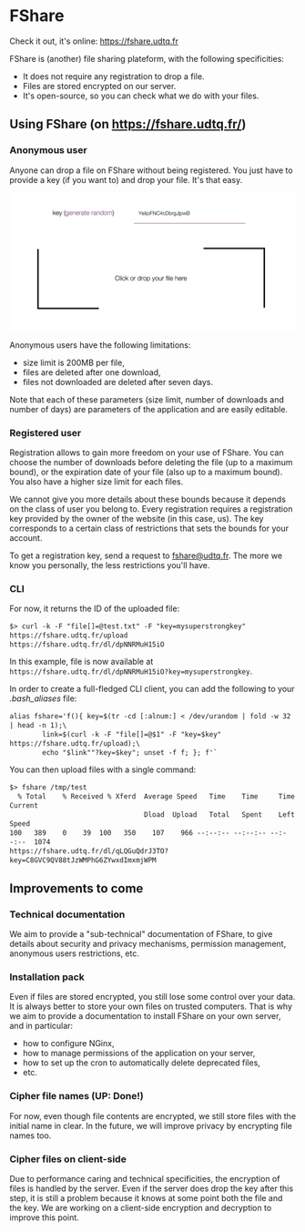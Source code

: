 # FShare

Check it out, it's online: https://fshare.udtq.fr

FShare is (another) file sharing plateform, with the following specificities:
* It does not require any registration to drop a file.
* Files are stored encrypted on our server.
* It's open-source, so you can check what we do with your files.

## Using FShare (on https://fshare.udtq.fr/)

### Anonymous user
Anyone can drop a file on FShare without being registered. You just have to provide a key (if you want to)
and drop your file. It's that easy.

![alt just drop your file](screenshot/readme/drop_file_v2.png)

Anonymous users have the following limitations:
* size limit is 200MB per file,
* files are deleted after one download,
* files not downloaded are deleted after seven days.

Note that each of these parameters (size limit, number of downloads and number of days) are parameters of the 
application and are easily editable.


### Registered user
Registration allows to gain more freedom on your use of FShare. You can choose the number of downloads before deleting
the file (up to a maximum bound), or the expiration date of your file (also up to a maximum bound). You also have a higher 
size limit for each files.

We cannot give you more details about these bounds because it depends on the class of user you belong to. 
Every registration requires a registration key provided by the owner of the website (in this case, us). The key
corresponds to a certain class of restrictions that sets the bounds for your account. 

To get a registration key, send a request to fshare@udtq.fr. The more we know you personally, the less restrictions
you'll have.

### CLI

For now, it returns the ID of the uploaded file:
```
$> curl -k -F "file[]=@test.txt" -F "key=mysuperstrongkey" https://fshare.udtq.fr/upload
https://fshare.udtq.fr/dl/dpNNRMuH15iO
```
In this example, file is now available at `https://fshare.udtq.fr/dl/dpNNRMuH15iO?key=mysuperstrongkey`.

In order to create a full-fledged CLI client, you can add the following to your *.bash_aliases* file:
```
alias fshare='f(){ key=$(tr -cd [:alnum:] < /dev/urandom | fold -w 32 | head -n 1);\
		link=$(curl -k -F "file[]=@$1" -F "key=$key" https://fshare.udtq.fr/upload);\
		echo "$link""?key=$key"; unset -f f; }; f'`
```

You can then upload files with a single command:
```
$> fshare /tmp/test
  % Total    % Received % Xferd  Average Speed   Time    Time     Time  Current
                                 Dload  Upload   Total   Spent    Left  Speed
100   389    0    39  100   350    107    966 --:--:-- --:--:-- --:--:--  1074
https://fshare.udtq.fr/dl/qLQGuQdrJ3TO?key=C8GVC9QV88tJzWMPhG6ZYwxdImxmjWPM
``` 

## Improvements to come

### Technical documentation
We aim to provide a "sub-technical" documentation of FShare, to give details about security and privacy mechanisms, 
permission management, anonymous users restrictions, etc.

### Installation pack
Even if files are stored encrypted, you still lose some control over your data. It is always better 
to store your own files on trusted computers. That is why we aim to provide a documentation to install
FShare on your own server, and in particular:

* how to configure NGinx, 
* how to manage permissions of the application on your server,
* how to set up the cron to automatically delete deprecated files, 
* etc. 

### Cipher file names (UP: Done!)
For now, even though file contents are encrypted, we still store files with the initial name in clear. 
In the future, we will improve privacy by encrypting file names too.

### Cipher files on client-side
Due to performance caring and technical specificities, the encryption of files is handled by 
the server. Even if the server does drop the key after this step, it is still a problem because it 
knows at some point both the file and the key. We are working on a client-side encryption and 
decryption to improve this point.
